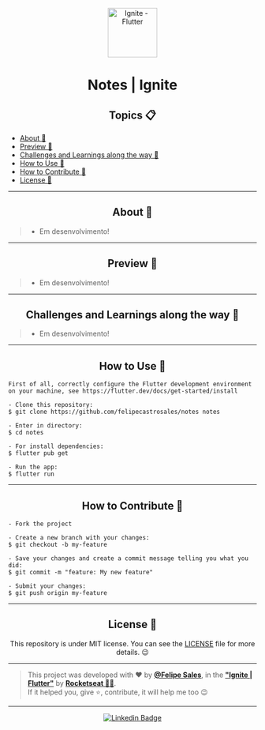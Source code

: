 <p align="center">
    <img src="https://user-images.githubusercontent.com/59374587/121821625-7cf88f80-cc70-11eb-9d60-46599dc4009a.jpg" width="100" alt="Ignite - Flutter"/>
</p>

<h1 align="center">Notes | Ignite</h1>

<h2 align="center">Topics 📋</h2>

   <p>

   - [About 📖](#about-)
   - [Preview 📱](#preview-)
   - [Challenges and Learnings along the way 🤯](#challenges-and-learnings-along-the-way-)
   - [How to Use 🤔](#how-to-use-)
   - [How to Contribute 💪](#how-to-contribute-)
   - [License 📝](#license-)

   </p>

---

<h2 align="center">About 📖</h2>
   
<p align="center"> 
      
   > * Em desenvolvimento!
   
</p>

---

<h2 align="center">Preview 📱</h2>

<p align="center"> 
      
   > * Em desenvolvimento!
   
</p>

---

<h2 align="center">Challenges and Learnings along the way 🤯</h2>

<p align="center"> 
      
   > * Em desenvolvimento!
   
</p>

---

<h2 align="center">How to Use 🤔</h2>

   ```
   First of all, correctly configure the Flutter development environment on your machine, see https://flutter.dev/docs/get-started/install
   
   - Clone this repository:
   $ git clone https://github.com/felipecastrosales/notes notes

   - Enter in directory:
   $ cd notes

   - For install dependencies:
   $ flutter pub get

   - Run the app: 
   $ flutter run
   ```

---

<h2 align="center">How to Contribute 💪</h2>

   ```
   - Fork the project 

   - Create a new branch with your changes:
   $ git checkout -b my-feature

   - Save your changes and create a commit message telling you what you did:
   $ git commit -m "feature: My new feature"

   - Submit your changes:
   $ git push origin my-feature
   ```

---

<h2 align="center">License 📝</h2>

<p align="center">
   This repository is under MIT license. You can see the <a href="https://github.com/felipecastrosales/notes/blob/master/LICENSE">LICENSE</a> file for more details. 😉
</p>

   ---

   >This project was developed with ❤️ by **[@Felipe Sales](https://www.linkedin.com/in/felipecastrosales/)**, in the **["Ignite | Flutter"](https://app.rocketseat.com.br/)** by **[Rocketseat 🚀💜](https://www.rocketseat.com.br/)**.<br>
   If it helped you, give ⭐, contribute, it will help me too 😉

---

   <div align="center">

   [![Linkedin Badge](https://img.shields.io/badge/-Felipe%20Sales-292929?style=flat-square&logo=Linkedin&logoColor=white&link=https://www.linkedin.com/in/felipecastrosales/)](https://www.linkedin.com/in/felipecastrosales/)

   </div>
